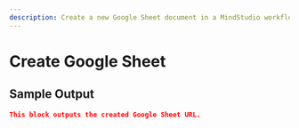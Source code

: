 ```yaml
---
description: Create a new Google Sheet document in a MindStudio workflow
---
```


# Create Google Sheet

## Sample Output

```json
This block outputs the created Google Sheet URL.
```
